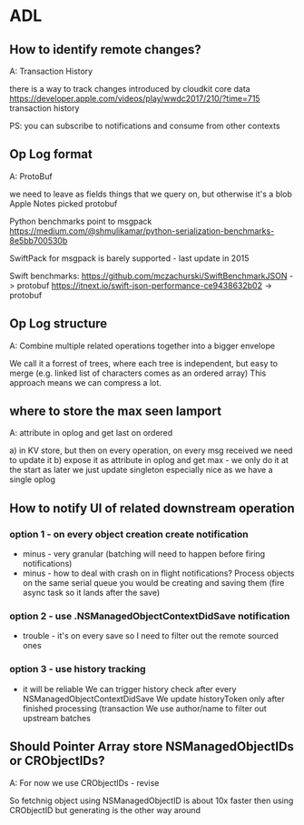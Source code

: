 #  ADL


## How to identify remote changes?
A: Transaction History

there is a way to track changes introduced by cloudkit core data
https://developer.apple.com/videos/play/wwdc2017/210/?time=715
transaction history

PS: you can subscribe to notifications and consume from other contexts


## Op Log format
A: ProtoBuf 

we need to leave as fields things that we query on, but otherwise it's a blob
Apple Notes picked protobuf

Python benchmarks point to msgpack
https://medium.com/@shmulikamar/python-serialization-benchmarks-8e5bb700530b

SwiftPack for msgpack is barely supported - last update in 2015

Swift benchmarks:
https://github.com/mczachurski/SwiftBenchmarkJSON -> protobuf
https://itnext.io/swift-json-performance-ce9438632b02 -> protobuf


## Op Log structure
A: Combine multiple related operations together into a bigger envelope

We call it a forrest of trees, where each tree is independent, but easy to merge (e.g. linked list of characters comes as an ordered array)
This approach means we can compress a lot.


## where to store the max seen lamport
A: attribute in oplog and get last on ordered

a) in KV store, but then on every operation, on every msg received we need to update it
b) expose it as attribute in oplog and get max - we only do it at the start as later we just update singleton
especially nice as we have a single oplog


## How to notify UI of related downstream operation

### option 1 - on every object creation create notification
- minus - very granular (batching will need to happen before firing notifications)
- minus - how to deal with crash on in flight notifications?
Process objects on the same serial queue you would be creating and saving them (fire async task so it lands after the save)

### option 2 - use .NSManagedObjectContextDidSave notification
- trouble - it's on every save so I need to filter out the remote sourced ones

### option 3 - use history tracking
- it will be reliable
We can trigger history check after every NSManagedObjectContextDidSave
We update historyToken only after finished processing (transaction
We use author/name to filter out upstream batches


## Should Pointer Array store NSManagedObjectIDs or CRObjectIDs?
A: For now we use CRObjectIDs - revise

So fetchnig object using NSManagedObjectID is about 10x faster then using CRObjectID but generating is the other way around

